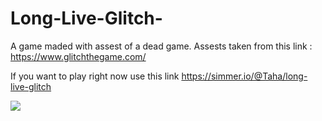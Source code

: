 # Long-Live-Glitch-
A game maded with assest of a dead game. Assests taken from this link : https://www.glitchthegame.com/

If you want to play right now use this link https://simmer.io/@Taha/long-live-glitch

<img src="https://github.com/TahaMetin/Long-Live-Glitch-/blob/main/long live glitch.gif"/>